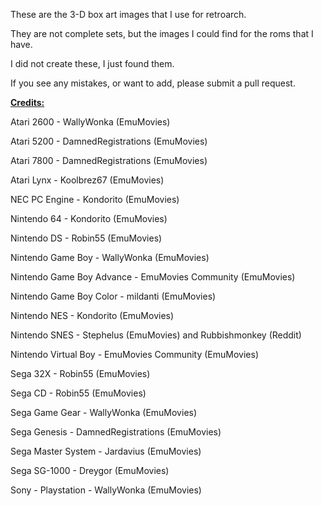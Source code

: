 These are the 3-D box art images that I use for retroarch. 

They are not complete sets, but the images I could find for the roms that I have.

I did not create these, I just found them.

If you see any mistakes, or want to add, please submit a pull request.

<ins>**Credits:**</ins>

Atari 2600 - WallyWonka (EmuMovies)

Atari 5200 - DamnedRegistrations (EmuMovies)

Atari 7800 - DamnedRegistrations (EmuMovies)

Atari Lynx - Koolbrez67 (EmuMovies)

NEC PC Engine - Kondorito (EmuMovies)

Nintendo 64 - Kondorito (EmuMovies)

Nintendo DS - Robin55 (EmuMovies)

Nintendo Game Boy - WallyWonka (EmuMovies)

Nintendo Game Boy Advance - EmuMovies Community (EmuMovies)

Nintendo Game Boy Color - mildanti (EmuMovies)

Nintendo NES - Kondorito (EmuMovies)

Nintendo SNES - Stephelus (EmuMovies) and Rubbishmonkey (Reddit)

Nintendo Virtual Boy - EmuMovies Community (EmuMovies)

Sega 32X - Robin55 (EmuMovies)

Sega CD - Robin55 (EmuMovies)

Sega Game Gear - WallyWonka (EmuMovies)

Sega Genesis - DamnedRegistrations (EmuMovies)

Sega Master System - Jardavius (EmuMovies)

Sega SG-1000 - Dreygor (EmuMovies)

Sony - Playstation - WallyWonka (EmuMovies)
